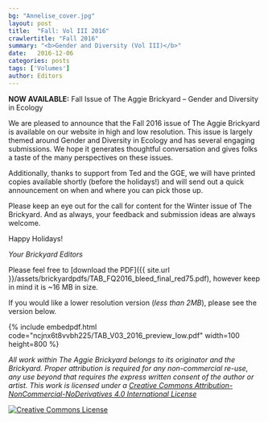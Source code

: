 ```yaml
---
bg: "Annelise_cover.jpg"
layout: post
title:  "Fall: Vol III 2016"
crawlertitle: "Fall 2016"
summary: "<b>Gender and Diversity (Vol III)</b>"
date:   2016-12-06
categories: posts
tags: ['Volumes']
author: Editors
---
```


**NOW AVAILABLE:** Fall Issue of The Aggie Brickyard – Gender and Diversity in Ecology

We are pleased to announce that the Fall 2016 issue of The Aggie Brickyard is available on our website in high and low resolution. This issue is largely themed around Gender and Diversity in Ecology and has several engaging submissions. We hope it generates thoughtful conversation and gives folks a taste of the many perspectives on these issues.

Additionally, thanks to support from Ted and the GGE, we will have printed copies available shortly (before the holidays!) and will send out a quick announcement on when and where you can pick those up.

Please keep an eye out for the call for content for the Winter issue of The Brickyard. And as always, your feedback and submission ideas are always welcome.

Happy Holidays!

*Your Brickyard Editors*

Please feel free to [download the PDF]({{ site.url }}/assets/brickyardpdfs/TAB_FQ2016_bleed_final_red75.pdf), however keep in mind it is ~16 MB in size.

If you would like a lower resolution version (*less than 2MB*), please see the version below.

{% include embedpdf.html code="ncjnx6t8vvbh225/TAB_V03_2016_preview_low.pdf" width=100 height=800 %}

*All work within The Aggie Brickyard belongs to its originator and the Brickyard. Proper attribution is required for any non-commercial re-use, any use beyond that requires the express written consent of the author or artist. This <span xmlns:dct="http://purl.org/dc/terms/" href="http://purl.org/dc/dcmitype/Text" rel="dct:type">work</span> is licensed under a <a rel="license" href="http://creativecommons.org/licenses/by-nc-nd/4.0/">Creative Commons Attribution-NonCommercial-NoDerivatives 4.0 International License</a>*

<a rel="license" href="http://creativecommons.org/licenses/by-nc-nd/4.0/"><img alt="Creative Commons License" style="border-width:0" src="https://i.creativecommons.org/l/by-nc-nd/4.0/88x31.png" /></a><br />

